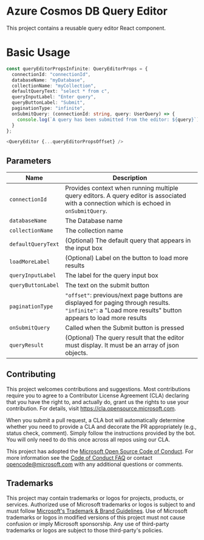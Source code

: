 # Azure Cosmos DB Query Editor
This project contains a reusable query editor React component.

# Basic Usage
```typescript
const queryEditorPropsInfinite: QueryEditorProps = {
  connectionId: "connectionId",
  databaseName: "myDatabase",
  collectionName: "myCollection",
  defaultQueryText: "select * from c",
  queryInputLabel: "Enter query",
  queryButtonLabel: "Submit",
  paginationType: "infinite",
  onSubmitQuery: (connectionId: string, query: UserQuery) => {
    console.log(`A query has been submitted from the editor: ${query}`);
  }
};

<QueryEditor {...queryEditorPropsOffset} />
```

## Parameters
| Name | Description |
|-|-|
|`connectionId`| Provides context when running multiple query editors. A query editor is associated with a connection which is echoed in `onSubmitQuery`.|
|`databaseName`| The Database name|
|`collectionName`| The collection name|
|`defaultQueryText`| (Optional) The default query that appears in the input box|
|`loadMoreLabel`| (Optional) Label on the button to load more results|
|`queryInputLabel`| The label for the query input box|
|`queryButtonLabel`| The text on the submit button|
|`paginationType`| `"offset"`: previous/next page buttons are displayed for paging through results. `"infinite"`: a "Load more results" button appears to load more results |
|`onSubmitQuery`| Called when the Submit button is pressed|
|`queryResult`| (Optional) The query result that the editor must display. It must be an array of json objects.|
## Contributing

This project welcomes contributions and suggestions.  Most contributions require you to agree to a
Contributor License Agreement (CLA) declaring that you have the right to, and actually do, grant us
the rights to use your contribution. For details, visit https://cla.opensource.microsoft.com.

When you submit a pull request, a CLA bot will automatically determine whether you need to provide
a CLA and decorate the PR appropriately (e.g., status check, comment). Simply follow the instructions
provided by the bot. You will only need to do this once across all repos using our CLA.

This project has adopted the [Microsoft Open Source Code of Conduct](https://opensource.microsoft.com/codeofconduct/).
For more information see the [Code of Conduct FAQ](https://opensource.microsoft.com/codeofconduct/faq/) or
contact [opencode@microsoft.com](mailto:opencode@microsoft.com) with any additional questions or comments.

## Trademarks

This project may contain trademarks or logos for projects, products, or services. Authorized use of Microsoft
trademarks or logos is subject to and must follow
[Microsoft's Trademark & Brand Guidelines](https://www.microsoft.com/en-us/legal/intellectualproperty/trademarks/usage/general).
Use of Microsoft trademarks or logos in modified versions of this project must not cause confusion or imply Microsoft sponsorship.
Any use of third-party trademarks or logos are subject to those third-party's policies.
